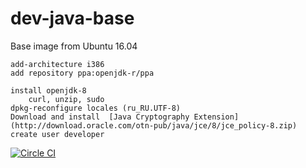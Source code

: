 # dev-java-base
Base image from Ubuntu 16.04
    
    add-architecture i386
    add repository ppa:openjdk-r/ppa

    install openjdk-8 
	    curl, unzip, sudo
    dpkg-reconfigure locales (ru_RU.UTF-8)
    Download and install  [Java Cryptography Extension](http://download.oracle.com/otn-pub/java/jce/8/jce_policy-8.zip)
    create user developer

[![Circle CI](https://circleci.com/gh/ZanyXDev/dev-java-base.svg?style=svg)](https://circleci.com/gh/zanyxdev/dev-java-base)

